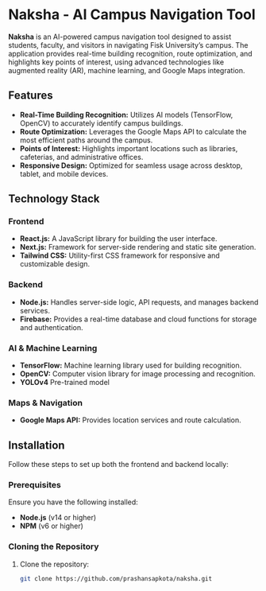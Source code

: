 # Naksha - AI Campus Navigation Tool

**Naksha** is an AI-powered campus navigation tool designed to assist students, faculty, and visitors in navigating Fisk University’s campus. The application provides real-time building recognition, route optimization, and highlights key points of interest, using advanced technologies like augmented reality (AR), machine learning, and Google Maps integration.

## Features

- **Real-Time Building Recognition:** Utilizes AI models (TensorFlow, OpenCV) to accurately identify campus buildings.
- **Route Optimization:** Leverages the Google Maps API to calculate the most efficient paths around the campus.
- **Points of Interest:** Highlights important locations such as libraries, cafeterias, and administrative offices.
- **Responsive Design:** Optimized for seamless usage across desktop, tablet, and mobile devices.

## Technology Stack

### Frontend
- **React.js:** A JavaScript library for building the user interface.
- **Next.js:** Framework for server-side rendering and static site generation.
- **Tailwind CSS:** Utility-first CSS framework for responsive and customizable design.

### Backend
- **Node.js:** Handles server-side logic, API requests, and manages backend services.
- **Firebase:** Provides a real-time database and cloud functions for storage and authentication.
  
### AI & Machine Learning
- **TensorFlow:** Machine learning library used for building recognition.
- **OpenCV:** Computer vision library for image processing and recognition.
- **YOLOv4** Pre-trained model

### Maps & Navigation
- **Google Maps API:** Provides location services and route calculation.


## Installation
Follow these steps to set up both the frontend and backend locally:

### Prerequisites
Ensure you have the following installed:
- **Node.js** (v14 or higher)
- **NPM** (v6 or higher)

### Cloning the Repository

1. Clone the repository:
   ```bash
   git clone https://github.com/prashansapkota/naksha.git

